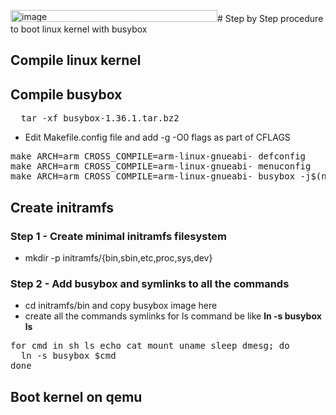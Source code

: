 <img width="331" height="19" alt="image" src="https://github.com/user-attachments/assets/79c58204-e8f7-44d2-ba63-6db6d62540dc" /># Step by Step procedure to boot linux kernel with busybox

## Compile linux kernel

## Compile busybox
<pre>
  tar -xf busybox-1.36.1.tar.bz2
</pre>
- Edit Makefile.config file and add -g -O0 flags as part of CFLAGS
<pre>
make ARCH=arm CROSS_COMPILE=arm-linux-gnueabi- defconfig
make ARCH=arm CROSS_COMPILE=arm-linux-gnueabi- menuconfig
make ARCH=arm CROSS_COMPILE=arm-linux-gnueabi- busybox -j$(nproc)
</pre>
## Create initramfs
### Step 1 - Create minimal initramfs filesystem
- mkdir -p initramfs/{bin,sbin,etc,proc,sys,dev}

### Step 2 - Add busybox and symlinks to all the commands
- cd initramfs/bin and copy busybox image here
- create all the commands symlinks for ls command be like <b>ln -s busybox ls</b>
<pre>
for cmd in sh ls echo cat mount uname sleep dmesg; do
  ln -s busybox $cmd
done
</pre>
## Boot kernel on qemu
